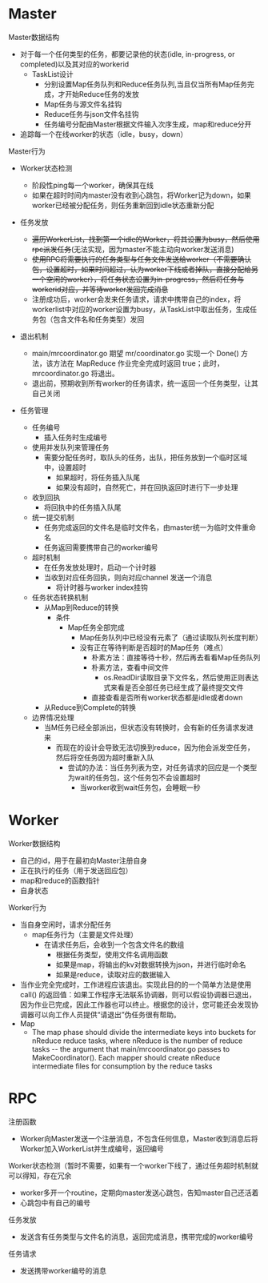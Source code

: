 # Master
Master数据结构
- 对于每一个任何类型的任务，都要记录他的状态(idle, in-progress, or completed)以及其对应的workerid
  - TaskList设计
    - 分别设置Map任务队列和Reduce任务队列,当且仅当所有Map任务完成，才开始Reduce任务的发放
    - Map任务与源文件名挂钩
    - Reduce任务与json文件名挂钩
    - 任务编号分配由Master根据文件输入次序生成，map和reduce分开
- 追踪每一个在线worker的状态（idle，busy，down）

Master行为
- Worker状态检测
  - 阶段性ping每一个worker，确保其在线
  - 如果在超时时间内master没有收到心跳包，将Worker记为down，如果worker已经被分配任务，则任务重新回到idle状态重新分配

- 任务发放
  - ~~遍历WorkerList，找到第一个idle的Worker，将其设置为busy，然后使用rpc派发任务~~(无法实现，因为master不能主动向worker发送消息)
  - ~~使用RPC将需要执行的任务类型与任务文件发送给worker（不需要确认包，设置超时，如果时间超过，认为worker下线或者掉队，直接分配给另一个空闲的worker），将任务状态设置为in-progress，然后将任务与workerid对应，并等待worker发回完成消息~~
  - 注册成功后，worker会发来任务请求，请求中携带自己的index，将workerlist中对应的worker设置为busy，从TaskList中取出任务，生成任务包（包含文件名和任务类型）发回
  
- 退出机制
  - main/mrcoordinator.go 期望 mr/coordinator.go 实现一个 Done() 方法，该方法在 MapReduce 作业完全完成时返回 true；此时， mrcoordinator.go 将退出。
  - 退出前，预期收到所有worker的任务请求，统一返回一个任务类型，让其自己关闭
- 任务管理
  - 任务编号
    - 插入任务时生成编号
  - 使用并发队列来管理任务
    - 需要分配任务时，取队头的任务，出队，把任务放到一个临时区域中，设置超时 
      - 如果超时，将任务插入队尾
      - 如果没有超时，自然死亡，并在回执返回时进行下一步处理
  - 收到回执
    - 将回执中的任务插入队尾
  - 统一提交机制
    - 任务完成返回的文件名是临时文件名，由master统一为临时文件重命名   
    - 任务返回需要携带自己的worker编号
  - 超时机制
    - 在任务发放处理时，启动一个计时器
    - 当收到对应任务回执，则向对应channel 发送一个消息
      - 将计时器与worker index挂钩
  - 任务状态转换机制
    - 从Map到Reduce的转换
      - 条件
        - Map任务全部完成
          - Map任务队列中已经没有元素了（通过读取队列长度判断）
          - 没有正在等待判断是否超时的Map任务（难点）
            - 朴素方法：直接等待十秒，然后再去看看Map任务队列
            - 朴素方法，查看中间文件
              - os.ReadDir读取目录下文件名，然后使用正则表达式来看是否全部任务已经生成了最终提交文件
            - 直接查看是否所有worker状态都是idle或者down
    - 从Reduce到Complete的转换
  - 边界情况处理
    - 当M任务已经全部派出，但状态没有转换时，会有新的任务请求发进来
      - 而现在的设计会导致无法切换到reduce，因为他会派发空任务，然后将空任务因为超时重新入队
        - 尝试的办法：当任务列表为空，对任务请求的回应是一个类型为wait的任务包，这个任务包不会设置超时
          - 当worker收到wait任务包，会睡眠一秒
# Worker
Worker数据结构
- 自己的id，用于在最初向Master注册自身
- 正在执行的任务（用于发送回应包）
- map和reduce的函数指针
- 自身状态


Worker行为
- 当自身空闲时，请求分配任务
  - map任务行为（主要是文件处理）
    - 在请求任务后，会收到一个包含文件名的数组
      - 根据任务类型，使用文件名调用函数
      - 如果是map，将输出的kv对数据转换为json，并进行临时命名
      - 如果是reduce，读取对应的数据输入
- 当作业完全完成时，工作进程应该退出。实现此目的的一个简单方法是使用 call() 的返回值：如果工作程序无法联系协调器，则可以假设协调器已退出，因为作业已完成，因此工作器也可以终止。根据您的设计，您可能还会发现协调器可以向工作人员提供“请退出”伪任务很有帮助。
- Map
    - The map phase should divide the intermediate keys into buckets for nReduce reduce tasks, where nReduce is the number of reduce tasks -- the argument that main/mrcoordinator.go passes to MakeCoordinator(). Each mapper should create nReduce intermediate files for consumption by the reduce tasks

# RPC
注册函数
- Worker向Master发送一个注册消息，不包含任何信息，Master收到消息后将Worker加入WorkerList并生成编号，返回编号

Worker状态检测（暂时不需要，如果有一个worker下线了，通过任务超时机制就可以得知，存在冗余
- worker多开一个routine，定期向master发送心跳包，告知master自己还活着
- 心跳包中有自己的编号

任务发放
- 发送含有任务类型与文件名的消息，返回完成消息，携带完成的worker编号

任务请求
- 发送携带worker编号的消息

